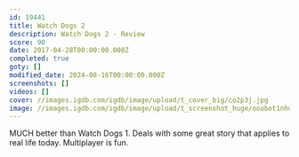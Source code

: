 ```yaml
---
id: 19441
title: Watch Dogs 2
description: Watch Dogs 2 - Review
score: 90
date: 2017-04-28T00:00:00.000Z
completed: true
goty: []
modified_date: 2024-08-16T00:00:00.000Z
screenshots: []
videos: []
cover: //images.igdb.com/igdb/image/upload/t_cover_big/co2p3j.jpg
image: //images.igdb.com/igdb/image/upload/t_screenshot_huge/ooubot1nhubptdxtnruw.jpg
---
```

MUCH better than Watch Dogs 1. Deals with some great story that applies to real life today. Multiplayer is fun.